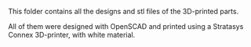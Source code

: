 This folder contains all the designs and stl files of the 3D-printed parts.

All of them were designed with OpenSCAD and printed using a Stratasys Connex 3D-printer, with white material.